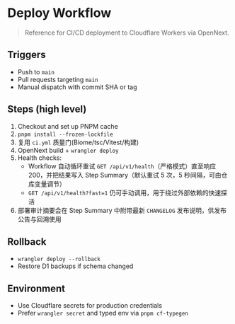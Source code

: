 # Deploy Workflow

> Reference for CI/CD deployment to Cloudflare Workers via OpenNext.

## Triggers
- Push to `main`
- Pull requests targeting `main`
- Manual dispatch with commit SHA or tag

## Steps (high level)
1. Checkout and set up PNPM cache
2. `pnpm install --frozen-lockfile`
3. 复用 `ci.yml` 质量门(Biome/tsc/Vitest/构建)
4. OpenNext build + `wrangler deploy`
5. Health checks:
   - Workflow 自动循环重试 `GET /api/v1/health`（严格模式）直至响应 200，并把结果写入 Step Summary（默认重试 5 次，5 秒间隔，可由仓库变量调节）
   - `GET /api/v1/health?fast=1` 仍可手动调用，用于绕过外部依赖的快速探活
6. 部署审计摘要会在 Step Summary 中附带最新 `CHANGELOG` 发布说明，供发布公告与回溯使用

## Rollback
- `wrangler deploy --rollback`
- Restore D1 backups if schema changed

## Environment
- Use Cloudflare secrets for production credentials
- Prefer `wrangler secret` and typed env via `pnpm cf-typegen`

